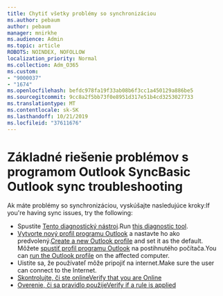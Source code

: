 ```yaml
---
title: Chytiť všetky problémy so synchronizáciou
ms.author: pebaum
author: pebaum
manager: mnirkhe
ms.audience: Admin
ms.topic: article
ROBOTS: NOINDEX, NOFOLLOW
localization_priority: Normal
ms.collection: Adm_O365
ms.custom:
- "9000037"
- "1674"
ms.openlocfilehash: befdc978fa19f33ab08b6f3cc1a450129a886be5
ms.sourcegitcommit: 9cc8a2f5bb73f0e8951d317e51b4cd3253027733
ms.translationtype: MT
ms.contentlocale: sk-SK
ms.lasthandoff: 10/21/2019
ms.locfileid: "37611676"
---
```

# <a name="basic-outlook-sync-troubleshooting"></a><span data-ttu-id="b7143-102">Základné riešenie problémov s programom Outlook Sync</span><span class="sxs-lookup"><span data-stu-id="b7143-102">Basic Outlook sync troubleshooting</span></span>

<span data-ttu-id="b7143-103">Ak máte problémy so synchronizáciou, vyskúšajte nasledujúce kroky:</span><span class="sxs-lookup"><span data-stu-id="b7143-103">If you're having sync issues, try the following:</span></span>

- <span data-ttu-id="b7143-104">Spustite [Tento diagnostický nástroj](https://aka.ms/sara-outlooksendreceive).</span><span class="sxs-lookup"><span data-stu-id="b7143-104">Run [this diagnostic tool](https://aka.ms/sara-outlooksendreceive).</span></span>
- <span data-ttu-id="b7143-105">[Vytvorte nový profil programu Outlook](https://support.office.com/article/f544c1ba-3352-4b3b-be0b-8d42a540459d) a nastavte ho ako predvolený.</span><span class="sxs-lookup"><span data-stu-id="b7143-105">[Create a new Outlook profile](https://support.office.com/article/f544c1ba-3352-4b3b-be0b-8d42a540459d) and set it as the default.</span></span> <span data-ttu-id="b7143-106">Môžete [spustiť profil programu Outlook](https://aka.ms/SaRA-OutlookSetupProfile) na postihnutého počítača.</span><span class="sxs-lookup"><span data-stu-id="b7143-106">You can [run the Outlook profile](https://aka.ms/SaRA-OutlookSetupProfile) on the affected computer.</span></span>
- <span data-ttu-id="b7143-107">Uistite sa, že používateľ môže pripojiť na internet.</span><span class="sxs-lookup"><span data-stu-id="b7143-107">Make sure the user can connect to the Internet.</span></span> 
- [<span data-ttu-id="b7143-108">Skontrolujte, či ste online</span><span class="sxs-lookup"><span data-stu-id="b7143-108">Verify that you are Online</span></span>](https://support.office.com/article/2460e4a8-16c7-47fc-b204-b1549275aac9)
- [<span data-ttu-id="b7143-109">Overenie, či sa pravidlo použije</span><span class="sxs-lookup"><span data-stu-id="b7143-109">Verify if a rule is applied</span></span>](https://support.office.com/article/C24F5DEA-9465-4DF4-AD17-A50704D66C59)